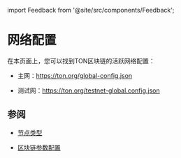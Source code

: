 import Feedback from '@site/src/components/Feedback';

# 网络配置

在本页面上，您可以找到TON区块链的活跃网络配置：

- 主网：https://ton.org/global-config.json

- 测试网：https://ton.org/testnet-global.config.json

## 参阅

- [节点类型](https://docs.ton.org/participate/nodes/node-types)

- [区块链参数配置](/develop/howto/blockchain-configs)
  <Feedback />

